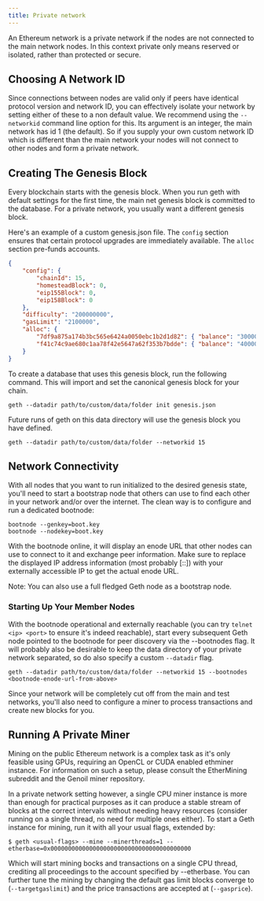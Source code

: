```yaml
---
title: Private network
---
```


An Ethereum network is a private network if the nodes are not connected to the main
network nodes. In this context private only means reserved or isolated, rather than
protected or secure.

## Choosing A Network ID

Since connections between nodes are valid only if peers have identical protocol version
and network ID, you can effectively isolate your network by setting either of these to a
non default value. We recommend using the `--networkid` command line option for this. Its
argument is an integer, the main network has id 1 (the default). So if you supply your own
custom network ID which is different than the main network your nodes will not connect to
other nodes and form a private network.

## Creating The Genesis Block

Every blockchain starts with the genesis block. When you run geth with default settings
for the first time, the main net genesis block is committed to the database. For a private
network, you usually want a different genesis block.

Here's an example of a custom genesis.json file. The `config` section ensures that certain
protocol upgrades are immediately available. The `alloc` section pre-funds accounts.

```json
{
    "config": {
        "chainId": 15,
        "homesteadBlock": 0,
        "eip155Block": 0,
        "eip158Block": 0
    },
    "difficulty": "200000000",
    "gasLimit": "2100000",
    "alloc": {
        "7df9a875a174b3bc565e6424a0050ebc1b2d1d82": { "balance": "300000" },
        "f41c74c9ae680c1aa78f42e5647a62f353b7bdde": { "balance": "400000" }
    }
}
```

To create a database that uses this genesis block, run the following command. This will
import and set the canonical genesis block for your chain.

```text
geth --datadir path/to/custom/data/folder init genesis.json
```

Future runs of geth on this data directory will use the genesis block you have defined.

```text
geth --datadir path/to/custom/data/folder --networkid 15
```

## Network Connectivity

With all nodes that you want to run initialized to the desired genesis state, you'll need
to start a bootstrap node that others can use to find each other in your network and/or
over the internet. The clean way is to configure and run a dedicated bootnode:

```text
bootnode --genkey=boot.key
bootnode --nodekey=boot.key
```

With the bootnode online, it will display an enode URL that other nodes can use to connect
to it and exchange peer information. Make sure to replace the displayed IP address
information (most probably [::]) with your externally accessible IP to get the actual
enode URL.

Note: You can also use a full fledged Geth node as a bootstrap node.

### Starting Up Your Member Nodes

With the bootnode operational and externally reachable (you can try `telnet <ip> <port>`
to ensure it's indeed reachable), start every subsequent Geth node pointed to the bootnode
for peer discovery via the --bootnodes flag. It will probably also be desirable to keep
the data directory of your private network separated, so do also specify a custom
`--datadir` flag.

```text
geth --datadir path/to/custom/data/folder --networkid 15 --bootnodes <bootnode-enode-url-from-above>
```

Since your network will be completely cut off from the main and test networks, you'll also
need to configure a miner to process transactions and create new blocks for you.

## Running A Private Miner

Mining on the public Ethereum network is a complex task as it's only feasible using GPUs,
requiring an OpenCL or CUDA enabled ethminer instance. For information on such a setup,
please consult the EtherMining subreddit and the Genoil miner repository.

In a private network setting however, a single CPU miner instance is more than enough for
practical purposes as it can produce a stable stream of blocks at the correct intervals
without needing heavy resources (consider running on a single thread, no need for multiple
ones either). To start a Geth instance for mining, run it with all your usual flags,
extended by:

```text
$ geth <usual-flags> --mine --minerthreads=1 --etherbase=0x0000000000000000000000000000000000000000
```

Which will start mining bocks and transactions on a single CPU thread, crediting all
proceedings to the account specified by --etherbase. You can further tune the mining by
changing the default gas limit blocks converge to (`--targetgaslimit`) and the price
transactions are accepted at (`--gasprice`).
